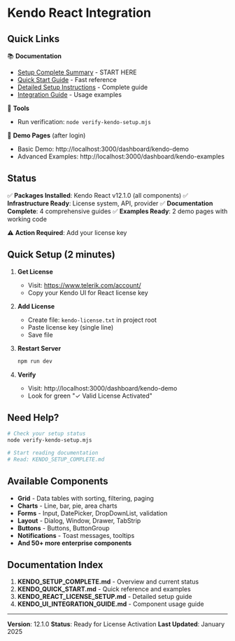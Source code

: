# Kendo React Integration

## Quick Links

📚 **Documentation**
- [Setup Complete Summary](KENDO_SETUP_COMPLETE.md) - START HERE
- [Quick Start Guide](KENDO_QUICK_START.md) - Fast reference
- [Detailed Setup Instructions](KENDO_REACT_LICENSE_SETUP.md) - Complete guide
- [Integration Guide](KENDO_UI_INTEGRATION_GUIDE.md) - Usage examples

🔧 **Tools**
- Run verification: `node verify-kendo-setup.mjs`

🎨 **Demo Pages** (after login)
- Basic Demo: http://localhost:3000/dashboard/kendo-demo
- Advanced Examples: http://localhost:3000/dashboard/kendo-examples

## Status

✅ **Packages Installed**: Kendo React v12.1.0 (all components)
✅ **Infrastructure Ready**: License system, API, provider
✅ **Documentation Complete**: 4 comprehensive guides
✅ **Examples Ready**: 2 demo pages with working code

⚠️ **Action Required**: Add your license key

## Quick Setup (2 minutes)

1. **Get License**
   - Visit: https://www.telerik.com/account/
   - Copy your Kendo UI for React license key

2. **Add License**
   - Create file: `kendo-license.txt` in project root
   - Paste license key (single line)
   - Save file

3. **Restart Server**
   ```bash
   npm run dev
   ```

4. **Verify**
   - Visit: http://localhost:3000/dashboard/kendo-demo
   - Look for green "✓ Valid License Activated"

## Need Help?

```bash
# Check your setup status
node verify-kendo-setup.mjs

# Start reading documentation
# Read: KENDO_SETUP_COMPLETE.md
```

## Available Components

- **Grid** - Data tables with sorting, filtering, paging
- **Charts** - Line, bar, pie, area charts
- **Forms** - Input, DatePicker, DropDownList, validation
- **Layout** - Dialog, Window, Drawer, TabStrip
- **Buttons** - Buttons, ButtonGroup
- **Notifications** - Toast messages, tooltips
- **And 50+ more enterprise components**

## Documentation Index

1. **KENDO_SETUP_COMPLETE.md** - Overview and current status
2. **KENDO_QUICK_START.md** - Quick reference and examples
3. **KENDO_REACT_LICENSE_SETUP.md** - Detailed setup guide
4. **KENDO_UI_INTEGRATION_GUIDE.md** - Component usage guide

---

**Version**: 12.1.0
**Status**: Ready for License Activation
**Last Updated**: January 2025
